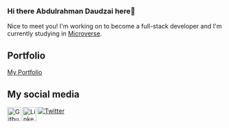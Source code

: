 ### Hi there Abdulrahman Daudzai here👋

Nice to meet you! I'm working on to become a full-stack developer and I'm currently studying in [Microverse](https://www.microverse.org).

## Portfolio 

<a href="https://wadaudzai.github.io/Portfolio-setup-and-mobile-version-skeleton/">My Portfolio</a>

## My social media 

<a href="https://github.com/wadaudzai">
  <img width="32" align="left"
     alt="Github"
     src="https://cdn.jsdelivr.net/npm/simple-icons@v3/icons/github.svg">
</a>

<a href="https://www.linkedin.com/in/abdulrahman-daudzai-490421234/">
  <img width="32" align="left"
     alt="Linkedin"
     src="https://cdn.jsdelivr.net/npm/simple-icons@v3/icons/linkedin.svg">
</a>
<a href="https://twitter.com/wadaudzai">
  <img
     alt="Twitter"
     src="https://img.shields.io/badge/twitter-%2300acee.svg?&style=for-the-badge&logo=twitter&logoColor=white alt=twitter style="margin-bottom: 5px;">
</a>
<br>


